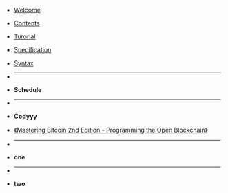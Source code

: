 - [Welcome](/README.md)
- [Contents](/SUMMARY.md)
- [Turorial](/Turorial.md)
- [Specification](/Specification.md)
- [Syntax](/Syntax.md)

- <hr>
- **Schedule**

- <hr>
- **Codyyy**
- [《Mastering Bitcoin 2nd Edition - Programming the Open Blockchain》](/cody/Mastering-Bitcoin-2nd-Edition-Programming-the-Open-Blockchain.md)



- <hr>
- **one**



- <hr>
- **two**




